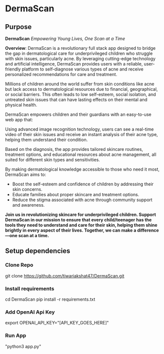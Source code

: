 # DermaScan

## Purpose
**DermaScan**
_Empowering Young Lives, One Scan at a Time_

**Overview**: DermaScan is a revolutionary full stack app designed to bridge the gap in dermatological care for underprivileged children who struggle with skin issues, particularly acne. By leveraging cutting-edge technology and artificial intelligence, DermaScan provides users with a reliable, user-friendly platform to self-diagnose various types of acne and receive personalized recommendations for care and treatment.

Millions of children around the world suffer from skin conditions like acne but lack access to dermatological resources due to financial, geographical, or social barriers. This often leads to low self-esteem, social isolation, and untreated skin issues that can have lasting effects on their mental and physical health.

DermaScan empowers children and their guardians with an easy-to-use web app that:

Using advanced image recognition technology, users can see a real-time video of their skin issues and receive an instant analysis of their acne type, helping them understand their condition.

Based on the diagnosis, the app provides tailored skincare routines, treatment options, and educational resources about acne management, all suited for different skin types and sensitivities.

By making dermatological knowledge accessible to those who need it most, DermaScan aims to:
* Boost the self-esteem and confidence of children by addressing their skin concerns.
* Educate families about proper skincare and treatment options.
* Reduce the stigma associated with acne through community support and awareness.

**Join us in revolutionizing skincare for underprivileged children. Support DermaScan in our mission to ensure that every child/teenager has the tools they need to understand and care for their skin, helping them shine brightly in every aspect of their lives. Together, we can make a difference—one scan at a time.**

## Setup dependencies
### Clone Repo
git clone https://github.com/tiwariakshat47/DermaScan.git

### Install requirements
cd DermaScan
pip install -r requirements.txt

### Add OpenAI Api Key
export OPENAI_API_KEY="[API_KEY_GOES_HERE]"

### Run App
"python3 app.py"



